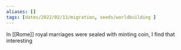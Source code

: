 ```yaml
---
aliases: []
tags: [dates/2022/02/13/migration, seeds/worldbuilding ]
---
```

 
In [[Rome]] royal marriages were sealed with minting coin, I find that interesting
